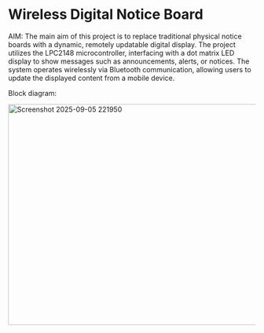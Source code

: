# Wireless Digital Notice Board
AIM: The main aim of this project is to replace traditional physical notice boards with a dynamic, remotely updatable digital display. The project utilizes the LPC2148 microcontroller, interfacing with a dot matrix LED display to show messages such as announcements, alerts, or notices. The system operates wirelessly via Bluetooth communication, allowing users to update the displayed content from a mobile device.

Block diagram: 



<img width="724" height="450" alt="Screenshot 2025-09-05 221950" src="https://github.com/user-attachments/assets/c2dedc23-3bd8-40e0-8fa6-71cc32de1d06" />

